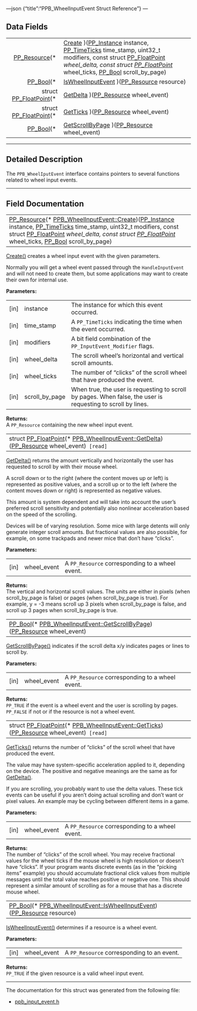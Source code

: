 —json {“title”:“PPB\_WheelInputEvent Struct Reference”} —

Data Fields
-----------

<table><tbody><tr class="odd"><td style="text-align: right;"><a href="/docs/native-client/pepper_beta/c/group___typedefs#gafdc3895ee80f4750d0d95ae1b677e9b7" class="el">PP_Resource</a>(* </td><td><a href="/docs/native-client/pepper_beta/c/struct_p_p_b___wheel_input_event__1__0#ab9058129b7d0988881f1eea9734e4a4d" class="el">Create</a> )(<a href="/docs/native-client/pepper_beta/c/group___typedefs#ga89b662403e6a687bb914b80114c0d19d" class="el">PP_Instance</a> instance, <a href="/docs/native-client/pepper_beta/c/group___typedefs#ga71cb1042cdeb38d7881b121f3b09ce94" class="el">PP_TimeTicks</a> time_stamp, uint32_t modifiers, const struct <a href="/docs/native-client/pepper_beta/c/struct_p_p___float_point/" class="el">PP_FloatPoint</a> <em>wheel_delta, const struct <a href="/docs/native-client/pepper_beta/c/struct_p_p___float_point/" class="el">PP_FloatPoint</a></em> wheel_ticks, <a href="/docs/native-client/pepper_beta/c/group___enums#ga4f272d99be14aacafe08dfd4ef830918" class="el">PP_Bool</a> scroll_by_page)</td></tr><tr class="even"><td style="text-align: right;"><a href="/docs/native-client/pepper_beta/c/group___enums#ga4f272d99be14aacafe08dfd4ef830918" class="el">PP_Bool</a>(* </td><td><a href="/docs/native-client/pepper_beta/c/struct_p_p_b___wheel_input_event__1__0#aa67dcdcd6b98c48f5564987a0b080c13" class="el">IsWheelInputEvent</a> )(<a href="/docs/native-client/pepper_beta/c/group___typedefs#gafdc3895ee80f4750d0d95ae1b677e9b7" class="el">PP_Resource</a> resource)</td></tr><tr class="odd"><td style="text-align: right;">struct <a href="/docs/native-client/pepper_beta/c/struct_p_p___float_point/" class="el">PP_FloatPoint</a>(* </td><td><a href="/docs/native-client/pepper_beta/c/struct_p_p_b___wheel_input_event__1__0#a7a6b1fb017bb6d872b014def298f70db" class="el">GetDelta</a> )(<a href="/docs/native-client/pepper_beta/c/group___typedefs#gafdc3895ee80f4750d0d95ae1b677e9b7" class="el">PP_Resource</a> wheel_event)</td></tr><tr class="even"><td style="text-align: right;">struct <a href="/docs/native-client/pepper_beta/c/struct_p_p___float_point/" class="el">PP_FloatPoint</a>(* </td><td><a href="/docs/native-client/pepper_beta/c/struct_p_p_b___wheel_input_event__1__0#acc7a5e1f0cfe6481ccc33bbb3b06cd33" class="el">GetTicks</a> )(<a href="/docs/native-client/pepper_beta/c/group___typedefs#gafdc3895ee80f4750d0d95ae1b677e9b7" class="el">PP_Resource</a> wheel_event)</td></tr><tr class="odd"><td style="text-align: right;"><a href="/docs/native-client/pepper_beta/c/group___enums#ga4f272d99be14aacafe08dfd4ef830918" class="el">PP_Bool</a>(* </td><td><a href="/docs/native-client/pepper_beta/c/struct_p_p_b___wheel_input_event__1__0#a51ceeec58953923770768c283405612b" class="el">GetScrollByPage</a> )(<a href="/docs/native-client/pepper_beta/c/group___typedefs#gafdc3895ee80f4750d0d95ae1b677e9b7" class="el">PP_Resource</a> wheel_event)</td></tr></tbody></table>

------------------------------------------------------------------------

<span id="details" class="anchor" style="margin: 0;"></span>

Detailed Description
--------------------

The `PPB_WheelIputEvent` interface contains pointers to several functions related to wheel input events.

------------------------------------------------------------------------

Field Documentation
-------------------

<span id="ab9058129b7d0988881f1eea9734e4a4d" class="anchor" style="margin: 0;"></span>

<table><tbody><tr class="odd"><td><a href="/docs/native-client/pepper_beta/c/group___typedefs#gafdc3895ee80f4750d0d95ae1b677e9b7" class="el">PP_Resource</a>(* <a href="/docs/native-client/pepper_beta/c/struct_p_p_b___wheel_input_event__1__0#ab9058129b7d0988881f1eea9734e4a4d" class="el">PPB_WheelInputEvent::Create</a>)(<a href="/docs/native-client/pepper_beta/c/group___typedefs#ga89b662403e6a687bb914b80114c0d19d" class="el">PP_Instance</a> instance, <a href="/docs/native-client/pepper_beta/c/group___typedefs#ga71cb1042cdeb38d7881b121f3b09ce94" class="el">PP_TimeTicks</a> time_stamp, uint32_t modifiers, const struct <a href="/docs/native-client/pepper_beta/c/struct_p_p___float_point/" class="el">PP_FloatPoint</a> <em>wheel_delta, const struct <a href="/docs/native-client/pepper_beta/c/struct_p_p___float_point/" class="el">PP_FloatPoint</a></em> wheel_ticks, <a href="/docs/native-client/pepper_beta/c/group___enums#ga4f272d99be14aacafe08dfd4ef830918" class="el">PP_Bool</a> scroll_by_page)</td></tr></tbody></table>

<a href="/docs/native-client/pepper_beta/c/struct_p_p_b___wheel_input_event__1__0#ab9058129b7d0988881f1eea9734e4a4d" class="el" title="Create() creates a wheel input event with the given parameters.">Create()</a> creates a wheel input event with the given parameters.

Normally you will get a wheel event passed through the `HandleInputEvent` and will not need to create them, but some applications may want to create their own for internal use.

**Parameters:**  

<table><tbody><tr class="odd"><td>[in]</td><td>instance</td><td>The instance for which this event occurred.</td></tr><tr class="even"><td>[in]</td><td>time_stamp</td><td>A <code>PP_TimeTicks</code> indicating the time when the event occurred.</td></tr><tr class="odd"><td>[in]</td><td>modifiers</td><td>A bit field combination of the <code>PP_InputEvent_Modifier</code> flags.</td></tr><tr class="even"><td>[in]</td><td>wheel_delta</td><td>The scroll wheel’s horizontal and vertical scroll amounts.</td></tr><tr class="odd"><td>[in]</td><td>wheel_ticks</td><td>The number of “clicks” of the scroll wheel that have produced the event.</td></tr><tr class="even"><td>[in]</td><td>scroll_by_page</td><td>When true, the user is requesting to scroll by pages. When false, the user is requesting to scroll by lines.</td></tr></tbody></table>

**Returns:**  
A `PP_Resource` containing the new wheel input event.

<span id="a7a6b1fb017bb6d872b014def298f70db" class="anchor" style="margin: 0;"></span>

<table><tbody><tr class="odd"><td>struct <a href="/docs/native-client/pepper_beta/c/struct_p_p___float_point/" class="el">PP_FloatPoint</a>(* <a href="/docs/native-client/pepper_beta/c/struct_p_p_b___wheel_input_event__1__0#a7a6b1fb017bb6d872b014def298f70db" class="el">PPB_WheelInputEvent::GetDelta</a>)(<a href="/docs/native-client/pepper_beta/c/group___typedefs#gafdc3895ee80f4750d0d95ae1b677e9b7" class="el">PP_Resource</a> wheel_event)<code> [read]</code></td></tr></tbody></table>

<a href="/docs/native-client/pepper_beta/c/struct_p_p_b___wheel_input_event__1__0#a7a6b1fb017bb6d872b014def298f70db" class="el" title="GetDelta() returns the amount vertically and horizontally the user has requested to scroll by with th...">GetDelta()</a> returns the amount vertically and horizontally the user has requested to scroll by with their mouse wheel.

A scroll down or to the right (where the content moves up or left) is represented as positive values, and a scroll up or to the left (where the content moves down or right) is represented as negative values.

This amount is system dependent and will take into account the user’s preferred scroll sensitivity and potentially also nonlinear acceleration based on the speed of the scrolling.

Devices will be of varying resolution. Some mice with large detents will only generate integer scroll amounts. But fractional values are also possible, for example, on some trackpads and newer mice that don’t have “clicks”.

**Parameters:**  

<table><tbody><tr class="odd"><td>[in]</td><td>wheel_event</td><td>A <code>PP_Resource</code> corresponding to a wheel event.</td></tr></tbody></table>

**Returns:**  
The vertical and horizontal scroll values. The units are either in pixels (when scroll\_by\_page is false) or pages (when scroll\_by\_page is true). For example, y = -3 means scroll up 3 pixels when scroll\_by\_page is false, and scroll up 3 pages when scroll\_by\_page is true.

<span id="a51ceeec58953923770768c283405612b" class="anchor" style="margin: 0;"></span>

<table><tbody><tr class="odd"><td><a href="/docs/native-client/pepper_beta/c/group___enums#ga4f272d99be14aacafe08dfd4ef830918" class="el">PP_Bool</a>(* <a href="/docs/native-client/pepper_beta/c/struct_p_p_b___wheel_input_event__1__0#a51ceeec58953923770768c283405612b" class="el">PPB_WheelInputEvent::GetScrollByPage</a>)(<a href="/docs/native-client/pepper_beta/c/group___typedefs#gafdc3895ee80f4750d0d95ae1b677e9b7" class="el">PP_Resource</a> wheel_event)</td></tr></tbody></table>

<a href="/docs/native-client/pepper_beta/c/struct_p_p_b___wheel_input_event__1__0#a51ceeec58953923770768c283405612b" class="el" title="GetScrollByPage() indicates if the scroll delta x/y indicates pages or lines to scroll by...">GetScrollByPage()</a> indicates if the scroll delta x/y indicates pages or lines to scroll by.

**Parameters:**  

<table><tbody><tr class="odd"><td>[in]</td><td>wheel_event</td><td>A <code>PP_Resource</code> corresponding to a wheel event.</td></tr></tbody></table>

**Returns:**  
`PP_TRUE` if the event is a wheel event and the user is scrolling by pages. `PP_FALSE` if not or if the resource is not a wheel event.

<span id="acc7a5e1f0cfe6481ccc33bbb3b06cd33" class="anchor" style="margin: 0;"></span>

<table><tbody><tr class="odd"><td>struct <a href="/docs/native-client/pepper_beta/c/struct_p_p___float_point/" class="el">PP_FloatPoint</a>(* <a href="/docs/native-client/pepper_beta/c/struct_p_p_b___wheel_input_event__1__0#acc7a5e1f0cfe6481ccc33bbb3b06cd33" class="el">PPB_WheelInputEvent::GetTicks</a>)(<a href="/docs/native-client/pepper_beta/c/group___typedefs#gafdc3895ee80f4750d0d95ae1b677e9b7" class="el">PP_Resource</a> wheel_event)<code> [read]</code></td></tr></tbody></table>

<a href="/docs/native-client/pepper_beta/c/struct_p_p_b___wheel_input_event__1__0#acc7a5e1f0cfe6481ccc33bbb3b06cd33" class="el" title="GetTicks() returns the number of &quot;clicks&quot; of the scroll wheel that have produced the event...">GetTicks()</a> returns the number of “clicks” of the scroll wheel that have produced the event.

The value may have system-specific acceleration applied to it, depending on the device. The positive and negative meanings are the same as for <a href="/docs/native-client/pepper_beta/c/struct_p_p_b___wheel_input_event__1__0#a7a6b1fb017bb6d872b014def298f70db" class="el" title="GetDelta() returns the amount vertically and horizontally the user has requested to scroll by with th...">GetDelta()</a>.

If you are scrolling, you probably want to use the delta values. These tick events can be useful if you aren’t doing actual scrolling and don’t want or pixel values. An example may be cycling between different items in a game.

**Parameters:**  

<table><tbody><tr class="odd"><td>[in]</td><td>wheel_event</td><td>A <code>PP_Resource</code> corresponding to a wheel event.</td></tr></tbody></table>

**Returns:**  
The number of “clicks” of the scroll wheel. You may receive fractional values for the wheel ticks if the mouse wheel is high resolution or doesn’t have “clicks”. If your program wants discrete events (as in the “picking items” example) you should accumulate fractional click values from multiple messages until the total value reaches positive or negative one. This should represent a similar amount of scrolling as for a mouse that has a discrete mouse wheel.

<span id="aa67dcdcd6b98c48f5564987a0b080c13" class="anchor" style="margin: 0;"></span>

<table><tbody><tr class="odd"><td><a href="/docs/native-client/pepper_beta/c/group___enums#ga4f272d99be14aacafe08dfd4ef830918" class="el">PP_Bool</a>(* <a href="/docs/native-client/pepper_beta/c/struct_p_p_b___wheel_input_event__1__0#aa67dcdcd6b98c48f5564987a0b080c13" class="el">PPB_WheelInputEvent::IsWheelInputEvent</a>)(<a href="/docs/native-client/pepper_beta/c/group___typedefs#gafdc3895ee80f4750d0d95ae1b677e9b7" class="el">PP_Resource</a> resource)</td></tr></tbody></table>

<a href="/docs/native-client/pepper_beta/c/struct_p_p_b___wheel_input_event__1__0#aa67dcdcd6b98c48f5564987a0b080c13" class="el" title="IsWheelInputEvent() determines if a resource is a wheel event.">IsWheelInputEvent()</a> determines if a resource is a wheel event.

**Parameters:**  

<table><tbody><tr class="odd"><td>[in]</td><td>wheel_event</td><td>A <code>PP_Resource</code> corresponding to an event.</td></tr></tbody></table>

**Returns:**  
`PP_TRUE` if the given resource is a valid wheel input event.

------------------------------------------------------------------------

The documentation for this struct was generated from the following file:

-   <a href="/docs/native-client/pepper_beta/c/ppb__input__event_8h/" class="el">ppb_input_event.h</a>
